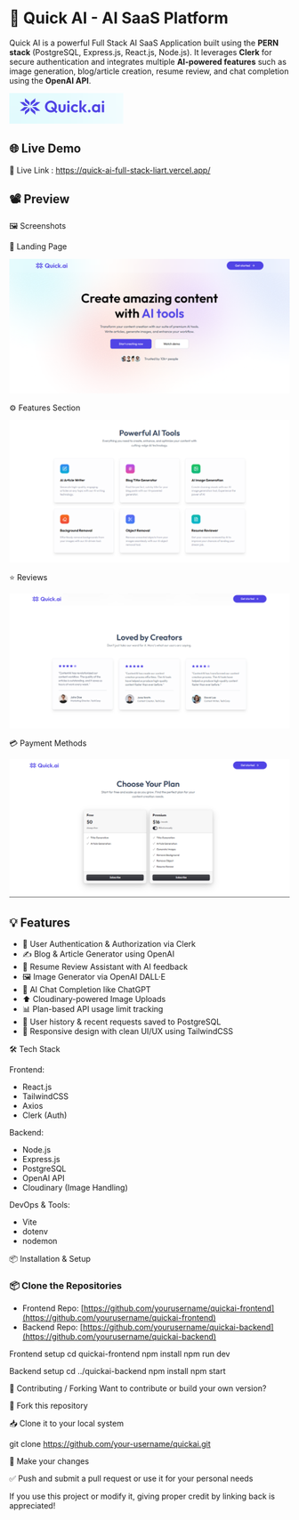# 🚀 Quick AI - AI SaaS Platform

Quick AI is a powerful Full Stack AI SaaS Application built using the **PERN stack** (PostgreSQL, Express.js, React.js, Node.js). It leverages **Clerk** for secure authentication and integrates multiple **AI-powered features** such as image generation, blog/article creation, resume review, and chat completion using the **OpenAI API**.

![Quick AI Screenshot 1](https://raw.githubusercontent.com/Om20An00/Quick-AI-Public/main/client/src/assets/1.png)

## 🌐 Live Demo

🔗 Live Link : https://quick-ai-full-stack-liart.vercel.app/

## 📽️ Preview

🖼️ Screenshots

🚪 Landing Page

![Quick AI Screenshot 2](https://raw.githubusercontent.com/Om20An00/Quick-AI-Public/main/client/src/assets/2.png)


⚙️ Features Section

![Quick AI Screenshot 3](https://raw.githubusercontent.com/Om20An00/Quick-AI-Public/main/client/src/assets/3.png)


⭐ Reviews

![Quick AI Screenshot 4](https://raw.githubusercontent.com/Om20An00/Quick-AI-Public/main/client/src/assets/4.png)


💳 Payment Methods

![Quick AI Screenshot 5](https://raw.githubusercontent.com/Om20An00/Quick-AI-Public/main/client/src/assets/5.png)





## 💡 Features

- 🔐 User Authentication & Authorization via Clerk
- ✍️ Blog & Article Generator using OpenAI
- 🧠 Resume Review Assistant with AI feedback
- 🖼️ Image Generator via OpenAI DALL·E
- 💬 AI Chat Completion like ChatGPT
- ⬆️ Cloudinary-powered Image Uploads
- 📊 Plan-based API usage limit tracking
- 📁 User history & recent requests saved to PostgreSQL
- 🧾 Responsive design with clean UI/UX using TailwindCSS


🛠 Tech Stack

Frontend:  
- React.js  
- TailwindCSS  
- Axios  
- Clerk (Auth)  

Backend:  
- Node.js  
- Express.js  
- PostgreSQL  
- OpenAI API  
- Cloudinary (Image Handling)  

DevOps & Tools:  
- Vite  
- dotenv  
- nodemon  

📦 Installation & Setup

### 📦 Clone the Repositories

- Frontend Repo: [https://github.com/yourusername/quickai-frontend](https://github.com/yourusername/quickai-frontend)  
- Backend Repo: [https://github.com/yourusername/quickai-backend](https://github.com/yourusername/quickai-backend)



Frontend setup
cd quickai-frontend
npm install
npm run dev

Backend setup
cd ../quickai-backend
npm install
npm start

🤝 Contributing / Forking
Want to contribute or build your own version?

🍴 Fork this repository

📥 Clone it to your local system

git clone https://github.com/your-username/quickai.git


🔧 Make your changes

✅ Push and submit a pull request or use it for your personal needs

If you use this project or modify it, giving proper credit by linking back is appreciated!
